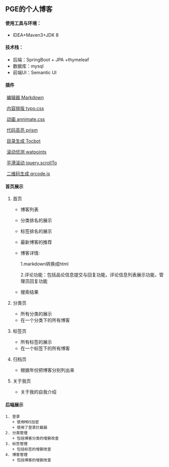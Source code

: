 ## PGE的个人博客

#### 使用工具与环境：

+ IDEA+Maven3+JDK 8 

#### 技术栈：

 * 后端：SpringBoot + JPA +thymeleaf
 *  数据库：mysql
 *  前端UI：Semantic UI

#### 插件

​	[编辑器 Markdown](https://pandao.github.io/editor.md/)

​	[内容排版 typo.css](https://github.com/sofish/typo.css)

​	[动画 annimate.css](https://animate.style/)

​	[代码高亮 prism](https://github.com/PrismJS/prism)

​	[目录生成 Tocbot](https://tscanlin.github.io/tocbot/)

​	[滚动侦测 watpoints](http://imakewebthings.com/waypoints/)

​	[平滑滚动 jquery.scrollTo](https://github.com/flesler/jquery.scrollTo)

​	[二维码生成 qrcode.js](https://davidshimjs.github.io/qrcodejs/)



#### 首页展示

   1. 首页	

      + 博客列表

      + 分类排名的展示

      + 标签排名的展示

      + 最新博客的推荐

      + 博客详情:

        1.markdown转换成html

        2.评论功能：包括品论信息提交与回复功能，评论信息列表展示功能，管理员回复功能

      + 搜索结果

   2. 分类页

      + 所有分类的展示
      + 在一个分类下的所有博客

   3. 标签页

      + 所有标签的展示
      + 在一个标签下的所有博客

   4. 归档页

      + 根据年份把博客分别列出来

   5. 关于我页

      + 关于我的自我介绍

      

#### 后端展示

   	1. 登录
       + 使用MD5加密
       + 使用了登录拦截器
   	2. 分类管理
       + 包括博客分类的增删改查
   	3. 标签管理
       + 包括标签的增删改查
   	4. 博客管理
       + 包括博客的增删改查





​	



​		